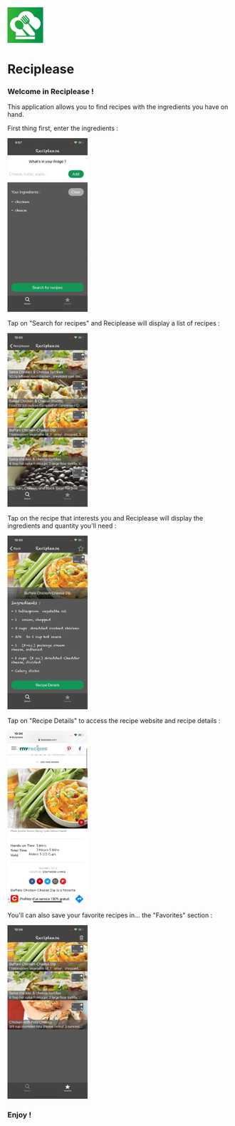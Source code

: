 <img src="AppImages/AppIcon.png" width="80">

# Reciplease

### Welcome in Reciplease !  
This application allows you to find recipes with the ingredients you have on hand. 

First thing first, enter the ingredients :  
    
 <img src="AppImages/Ingredients.png" width="180">
 
Tap on "Search for recipes" and Reciplease will display a list of recipes :       
 
 <img src="AppImages/RecipesList.png" width="180">   
 
Tap on the recipe that interests you and Reciplease will display the ingredients and quantity you'll need :  
 
  <img src="AppImages/Details.png" width="180">   

Tap on "Recipe Details" to access the recipe website and recipe details :    
  
  <img src="AppImages/WebSite.png" width="180">   

You'll can also save your favorite recipes in... the "Favorites" section :    

  <img src="AppImages/Favorites.png" width="180">
  
 ### Enjoy !

  
 
